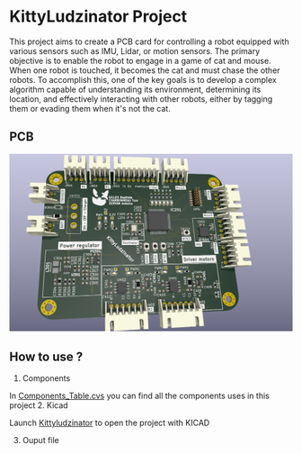 # KittyLudzinator Project 

This project aims to create a PCB card for controlling a robot equipped with various sensors such as IMU, Lidar, or motion sensors. The primary objective is to enable the robot to engage in a game of cat and mouse. When one robot is touched, it becomes the cat and must chase the other robots. To accomplish this, one of the key goals is to develop a complex algorithm capable of understanding its environment, determining its location, and effectively interacting with other robots, either by tagging them or evading them when it's not the cat.


## PCB
![Cumulative counting example](image/PCB1.png)

## How to use ?
1. Components

In [Components_Table.cvs](Components_Table.cvs) you can find all the components uses in this project
2. Kicad

Launch [Kittyludzinator](Kyttiludzinator/Kyttiludzinator.kicad_pro) to open the project with KICAD

3. Ouput file








